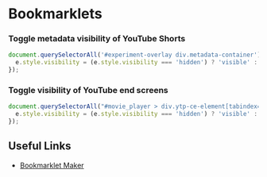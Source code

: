 # Bookmarklets

### Toggle metadata visibility of YouTube Shorts
```javascript
document.querySelectorAll('#experiment-overlay div.metadata-container').forEach(e => {
  e.style.visibility = (e.style.visibility === 'hidden') ? 'visible' : 'hidden';
});
```

### Toggle visibility of YouTube end screens
```javascript
document.querySelectorAll("#movie_player > div.ytp-ce-element[tabindex='0']").forEach(e => {
  e.style.visibility = (e.style.visibility === 'hidden') ? 'visible' : 'hidden';
});
```

## Useful Links

- [Bookmarklet Maker](https://caiorss.github.io/bookmarklet-maker/)
